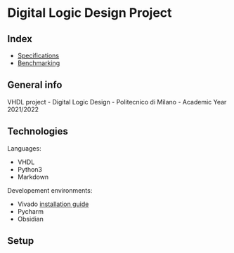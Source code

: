 # Digital Logic Design Project

## Index
* [Specifications](https://github.com/riccardo-negri/reti-logiche-2022-Montanari-Negri/tree/main/Specifications)
* [Benchmarking](https://github.com/riccardo-negri/reti-logiche-2022-Montanari-Negri/tree/main/Benchmarking)

## General info
VHDL project - Digital Logic Design - Politecnico di Milano - Academic Year 2021/2022 
	
## Technologies
Languages:
* VHDL 
* Python3
* Markdown

Developement environments:
* Vivado [installation guide](https://github.com/riccardo-negri/reti-logiche-2022-Montanari-Negri/tree/main/HowTo/VivadoInstallation.md)
* Pycharm
* Obsidian
	
## Setup
